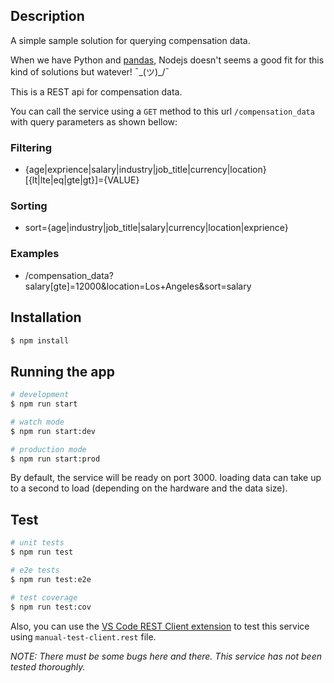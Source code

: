 
## Description
A simple sample solution for querying compensation data.


When we have Python and [pandas](https://pandas.pydata.org/), Nodejs doesn't seems a good fit for this kind of solutions but watever! ¯\_(ツ)_/¯

This is a REST api for compensation data.


You can call the service using a `GET` method to this url `/compensation_data` with query parameters as shown bellow:

### Filtering
- {age|exprience|salary|industry|job_title|currency|location}[{lt|lte|eq|gte|gt}]={VALUE}

### Sorting
- sort={age|industry|job_title|salary|currency|location|exprience}

### Examples
- /compensation_data?salary[gte]=12000&location=Los+Angeles&sort=salary

## Installation

```bash
$ npm install
```

## Running the app

```bash
# development
$ npm run start

# watch mode
$ npm run start:dev

# production mode
$ npm run start:prod
```


By default, the service will be ready on port 3000. loading data can take up to a second to load (depending on the hardware and the data size).


## Test

```bash
# unit tests
$ npm run test

# e2e tests
$ npm run test:e2e

# test coverage
$ npm run test:cov
```

Also, you can use the [VS Code REST Client extension](https://marketplace.visualstudio.com/items?itemName=humao.rest-client) to test this service using `manual-test-client.rest` file.



_NOTE: There must be some bugs here and there. This service has not been tested thoroughly._
